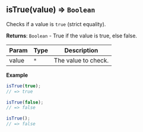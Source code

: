 <a name="isTrue"></a>

## isTrue(value) ⇒ <code>Boolean</code>
Checks if a value is `true` (strict equality).

**Returns**: <code>Boolean</code> - True if the value is true, else false.  

| Param | Type | Description |
| --- | --- | --- |
| value | <code>\*</code> | The value to check. |

**Example**  
```js
isTrue(true);
// => true

isTrue(false);
// => false

isTrue();
// => false
```
